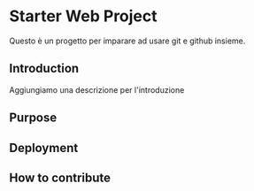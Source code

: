 # Starter Web Project
Questo è un progetto per imparare ad usare git e github insieme.

## Introduction
Aggiungiamo una descrizione per l'introduzione

## Purpose

## Deployment

## How to contribute